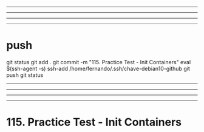 
------------------------------------------------------------------------------------------------------------------------------------------------------
------------------------------------------------------------------------------------------------------------------------------------------------------
------------------------------------------------------------------------------------------------------------------------------------------------------
------------------------------------------------------------------------------------------------------------------------------------------------------
# push

git status
git add .
git commit -m "115. Practice Test - Init Containers"
eval $(ssh-agent -s)
ssh-add /home/fernando/.ssh/chave-debian10-github
git push
git status



------------------------------------------------------------------------------------------------------------------------------------------------------
------------------------------------------------------------------------------------------------------------------------------------------------------
------------------------------------------------------------------------------------------------------------------------------------------------------
------------------------------------------------------------------------------------------------------------------------------------------------------
#  115. Practice Test - Init Containers